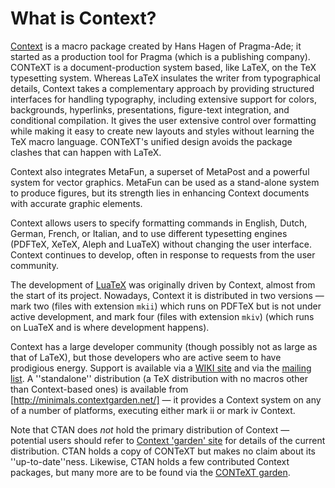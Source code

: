 # What is Context?

[Context](http://www.pragma-ade.com/) is a macro package
created by Hans Hagen of Pragma-Ade; it started as a production tool
for Pragma (which is a publishing company).  CONTeXT is a
document-production system based, like LaTeX, on the TeX
typesetting system.  Whereas LaTeX insulates the writer from
typographical details, Context takes a complementary approach by
providing structured interfaces for handling typography, including
extensive support for colors, backgrounds, hyperlinks, presentations,
figure-text integration, and conditional compilation.  It gives the
user extensive control over formatting while making it easy to create
new layouts and styles without learning the TeX macro
language. CONTeXT's unified design avoids the package clashes that
can happen with LaTeX.

Context also integrates MetaFun, a superset of MetaPost and a powerful
system for vector graphics.  MetaFun can be used as a stand-alone
system to produce figures, but its strength lies in enhancing
Context documents with accurate graphic elements.

Context allows users to specify formatting commands in English,
Dutch, German, French, or Italian, and to use different typesetting
engines (PDFTeX, XeTeX, Aleph and LuaTeX) without
changing the user interface. Context continues to develop, often in
response to requests from the user community.

The development of [LuaTeX](./FAQ-luatex.html) was originally driven
by Context, almost from the start of its project.  Nowadays,
Context it is distributed in two versions&nbsp;&mdash; mark two (files with
extension `mkii`) which runs on PDFTeX but is not under
active development, and mark four (files with extension
`mkiv`) (which runs on LuaTeX and is where development
happens).

Context has a large developer community (though possibly not as
large as that of LaTeX), but those developers who are active seem to have
prodigious energy.  Support is available via a 
[WIKI site](http://wiki.contextgarden.net/Main_Page) and via the
[mailing list](http://www.ntg.nl/mailman/listinfo/ntg-context).
A ''standalone'' distribution (a TeX distribution with no macros
other than Context-based ones) is available from
[http://minimals.contextgarden.net/] &mdash; it provides
a Context system on any of a number of platforms, executing either
mark&nbsp;ii or mark&nbsp;iv Context.

Note that CTAN does _not_ hold the primary distribution of
Context&nbsp;&mdash; potential users should refer to
[Context 'garden' site](http://contextgarden.net) for details
of the
current distribution.  CTAN holds a copy of CONTeXT but
makes no claim about its ''up-to-date''ness.  Likewise, CTAN
holds a few contributed Context packages, but many more are to be
found via the [CONTeXT garden](http://contextgarden.net).

